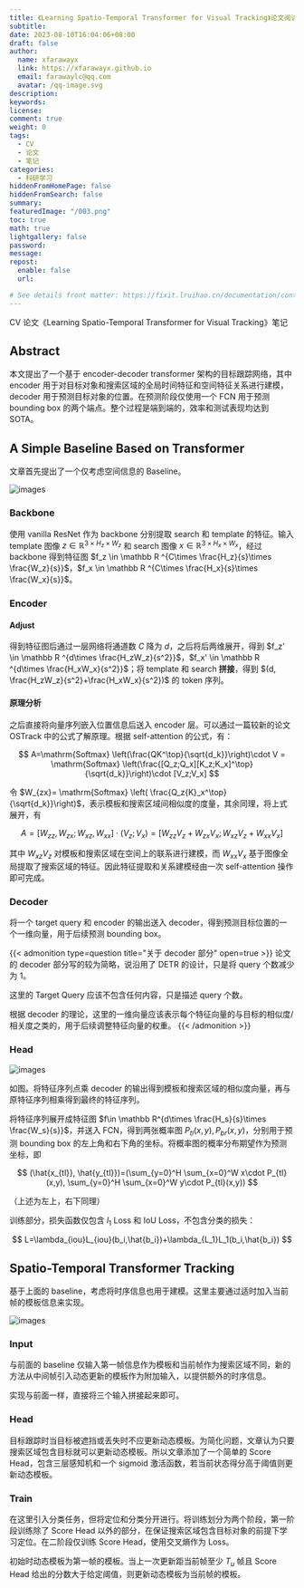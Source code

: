 ```yaml
---
title: 《Learning Spatio-Temporal Transformer for Visual Tracking》论文阅读笔记
subtitle:
date: 2023-08-10T16:04:06+08:00
draft: false
author:
  name: xfarawayx
  link: https://xfarawayx.github.io
  email: farawaylc@qq.com
  avatar: /qq-image.svg
description:
keywords:
license:
comment: true
weight: 0
tags:
  - CV
  - 论文
  - 笔记
categories:
  - 科研学习
hiddenFromHomePage: false
hiddenFromSearch: false
summary:
featuredImage: "/003.png"
toc: true
math: true
lightgallery: false
password:
message:
repost:
  enable: false
  url:

# See details front matter: https://fixit.lruihao.cn/documentation/content-management/introduction/#front-matter
---
```


CV 论文《Learning Spatio-Temporal Transformer for Visual Tracking》笔记

<!--more-->

## Abstract

本文提出了一个基于 encoder-decoder transformer 架构的目标跟踪网络，其中 encoder 用于对目标对象和搜索区域的全局时间特征和空间特征关系进行建模，decoder 用于预测目标对象的位置。在预测阶段仅使用一个 FCN 用于预测 bounding box 的两个端点。整个过程是端到端的，效率和测试表现均达到 SOTA。

## A Simple Baseline Based on Transformer

文章首先提出了一个仅考虑空间信息的 Baseline。

![images](/003/01.jpg)

### Backbone

使用 vanilla ResNet 作为 backbone 分别提取 search 和 template 的特征。输入 template 图像 $z\in \mathbb R ^{3\times H_z\times W_z}$ 和 search 图像 $x\in \mathbb R ^{3\times H_x\times W_x}$，经过 backbone 得到特征图 $f_z \in \mathbb R ^{C\times \frac{H_z}{s}\times \frac{W_z}{s}}$，$f_x \in \mathbb R ^{C\times \frac{H_x}{s}\times \frac{W_x}{s}}$。

### Encoder

#### Adjust

得到特征图后通过一层网络将通道数 $C$ 降为 $d$，之后将后两维展开，得到 $f_z' \in \mathbb R ^{d\times \frac{H_zW_z}{s^2}}$，$f_x' \in \mathbb R ^{d\times \frac{H_xW_x}{s^2}}$；将 template 和 search **拼接**，得到 $(d, \frac{H_zW_z}{s^2}+\frac{H_xW_x}{s^2})$ 的 token 序列。

#### 原理分析

之后直接将向量序列嵌入位置信息后送入 encoder 层。可以通过一篇较新的论文 OSTrack 中的公式了解原理。根据 self-attention 的公式，有：

$$
A=\mathrm{Softmax} \left(\frac{QK^\top}{\sqrt{d_k}}\right)\cdot V = \mathrm{Softmax} \left(\frac{[Q_z;Q_x][K_z;K_x]^\top}{\sqrt{d_k}}\right)\cdot [V_z;V_x]
$$

令 $W_{zx}= \mathrm{Softmax} \left( \frac{Q_z{K}_x^\top}{\sqrt{d_k}}\right)$，表示模板和搜索区域间相似度的度量，其余同理，将上式展开，有

$$
A=[W_{zz},W_{zx}; W_{xz},W_{xx}]\cdot (V_z;V_x)=[W_{zz}V_z+W_{zx}V_x;W_{xz}V_z+W_{xx}V_x]
$$

其中 $W_{xz}V_z$ 对模板和搜索区域在空间上的联系进行建模，而 $W_{xx}V_x$ 基于图像全局提取了搜索区域的特征。因此特征提取和关系建模经由一次 self-attention 操作即可完成。

### Decoder

将一个 target query 和 encoder 的输出送入 decoder，得到预测目标位置的一个一维向量，用于后续预测 bounding box。

{{< admonition type=question title="关于 decoder 部分" open=true >}}
论文的 decoder 部分写的较为简略，说沿用了 DETR 的设计，只是将 query 个数减少为 1。

这里的 Target Query 应该不包含任何内容，只是描述 query 个数。

根据 decoder 的理论，这里的一维向量应该表示每个特征向量的与目标的相似度/相关度之类的，用于后续调整特征向量的权重。
{{< /admonition >}}

### Head

![images](/003/02.jpg)

如图。将特征序列点乘 decoder 的输出得到模板和搜索区域的相似度向量，再与原特征序列相乘得到最终的特征序列。

将特征序列展开成特征图 $f\in \mathbb R^{d\times \frac{H_s}{s}\times \frac{W_s}{s}}$，并送入 FCN，得到两张概率图 $P_{tl}(x,y), P_{br}(x,y)$，分别用于预测 bounding box 的左上角和右下角的坐标。将概率图的概率分布期望作为预测坐标，即

$$
(\hat{x_{tl}}, \hat{y_{tl}})=(\sum_{y=0}^H \sum_{x=0}^W x\cdot P_{tl}(x,y), \sum_{y=0}^H \sum_{x=0}^W y\cdot P_{tl}(x,y))
$$

（上述为左上，右下同理）

训练部分，损失函数仅包含 $l_1$ Loss 和 IoU Loss，不包含分类的损失：

$$
L=\lambda_{iou}L_{iou}(b_i,\hat{b_i})+\lambda_{L_1}L_1(b_i,\hat{b_i})
$$

## Spatio-Temporal Transformer Tracking

基于上面的 baseline，考虑将时序信息也用于建模。这里主要通过适时加入当前帧的模板信息来实现。

![images](/003/03.jpg)

### Input

与前面的 baseline 仅输入第一帧信息作为模板和当前帧作为搜索区域不同，新的方法从中间帧引入动态更新的模板作为附加输入，以提供额外的时序信息。

实现与前面一样，直接将三个输入拼接起来即可。

### Head

目标跟踪时当目标被遮挡或丢失时不应更新动态模板。为简化问题，文章认为只要搜索区域包含目标就可以更新动态模板。所以文章添加了一个简单的 Score Head，包含三层感知机和一个 sigmoid 激活函数，若当前状态得分高于阈值则更新动态模板。

### Train

在这里引入分类任务，但将定位和分类分开进行。将训练划分为两个阶段，第一阶段训练除了 Score Head 以外的部分，在保证搜索区域包含目标对象的前提下学习定位。在二阶段仅训练 Score Head，使用交叉熵作为 Loss。

初始时动态模板为第一帧的模板。当上一次更新距当前帧至少 $T_u$ 帧且 Score Head 给出的分数大于给定阈值，则更新动态模板为当前帧的模板。